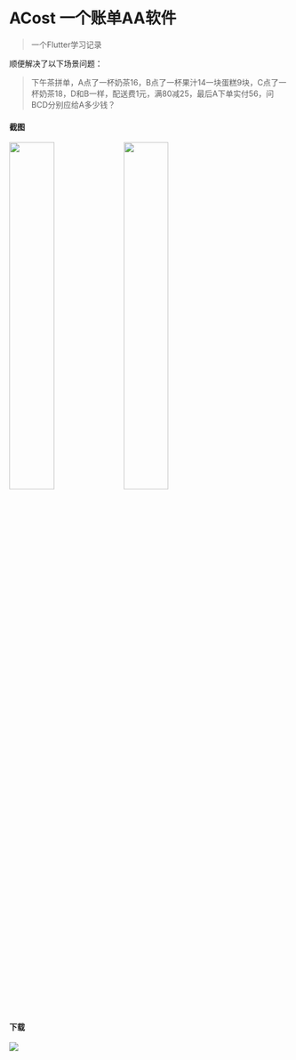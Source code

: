 # ACost 一个账单AA软件
>一个Flutter学习记录

顺便解决了以下场景问题：
>下午茶拼单，A点了一杯奶茶16，B点了一杯果汁14一块蛋糕9块，C点了一杯奶茶18，D和B一样，配送费1元，满80减25，最后A下单实付56，问BCD分别应给A多少钱？

#### 截图
<img src="https://raw.githubusercontent.com/JokerLying/PicBed/master/img/20200519220432.png" width="40%" /> <img src="https://raw.githubusercontent.com/JokerLying/PicBed/master/img/20200519220443.png" width="40%" />

#### 下载
<a href="https://apps.apple.com/us/app/acost/id1513205221?mt=8"><img src="https://linkmaker.itunes.apple.com/zh-cn/badge-lrg.svg?releaseDate=2020-05-14&kind=iossoftware&bubble=ios_apps" width:135px height:40px /></a>
